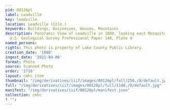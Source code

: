 ```yaml
---
pid: 00126pl
label: Leadville
key: leadville
location: Leadville (Colo.)
keywords: Buildings, Businesses, Houses, Mountains
description: Panoramic View of Leadville in 1880, looking east Mosquito Rangein Background,
  U.S. Geological Survey Professional Paper 148, Plate 4
named_persons: 
rights: This photo is property of Lake County Public Library.
creation_date: '1880'
ingest_date: '2021-04-06'
format: Photo
source: Scanned Photo
order: '2718'
layout: cmhc_item
thumbnail: "/img/derivatives/iiif/images/00126pl/full/250,/0/default.jpg"
full: "/img/derivatives/iiif/images/00126pl/full/1140,/0/default.jpg"
manifest: "/img/derivatives/iiif/00126pl/manifest.json"
collection: cmhc
! '': 
---
```

